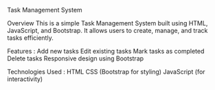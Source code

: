 Task Management System

Overview
This is a simple Task Management System built using HTML, JavaScript, and Bootstrap. It allows users to create, manage, and track tasks efficiently.

Features :
Add new tasks
Edit existing tasks
Mark tasks as completed
Delete tasks
Responsive design using Bootstrap

Technologies Used : 
HTML
CSS (Bootstrap for styling)
JavaScript (for interactivity)
